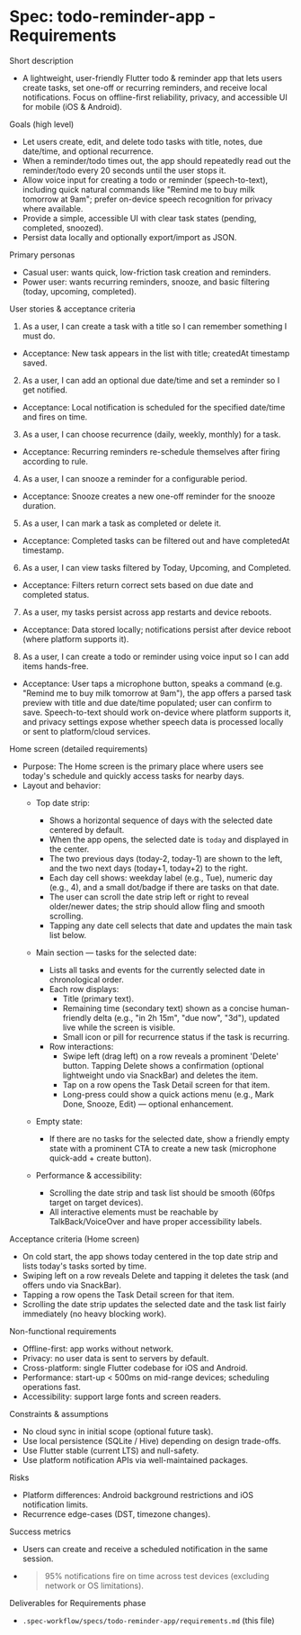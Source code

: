 # Spec: todo-reminder-app - Requirements

Short description
- A lightweight, user-friendly Flutter todo & reminder app that lets users create tasks, set one-off or recurring reminders, and receive local notifications. Focus on offline-first reliability, privacy, and accessible UI for mobile (iOS & Android).

Goals (high level)
- Let users create, edit, and delete todo tasks with title, notes, due date/time, and optional recurrence.
- When a reminder/todo times out, the app should repeatedly read out the reminder/todo every 20 seconds until the user stops it.
 - Allow voice input for creating a todo or reminder (speech-to-text), including quick natural commands like "Remind me to buy milk tomorrow at 9am"; prefer on-device speech recognition for privacy where available.
- Provide a simple, accessible UI with clear task states (pending, completed, snoozed).
- Persist data locally and optionally export/import as JSON.

Primary personas
- Casual user: wants quick, low-friction task creation and reminders.
- Power user: wants recurring reminders, snooze, and basic filtering (today, upcoming, completed).

User stories & acceptance criteria

1) As a user, I can create a task with a title so I can remember something I must do.
  - Acceptance: New task appears in the list with title; createdAt timestamp saved.

2) As a user, I can add an optional due date/time and set a reminder so I get notified.
  - Acceptance: Local notification is scheduled for the specified date/time and fires on time.

3) As a user, I can choose recurrence (daily, weekly, monthly) for a task.
  - Acceptance: Recurring reminders re-schedule themselves after firing according to rule.

4) As a user, I can snooze a reminder for a configurable period.
  - Acceptance: Snooze creates a new one-off reminder for the snooze duration.

5) As a user, I can mark a task as completed or delete it.
  - Acceptance: Completed tasks can be filtered out and have completedAt timestamp.

6) As a user, I can view tasks filtered by Today, Upcoming, and Completed.
  - Acceptance: Filters return correct sets based on due date and completed status.

7) As a user, my tasks persist across app restarts and device reboots.
  - Acceptance: Data stored locally; notifications persist after device reboot (where platform supports it).

8) As a user, I can create a todo or reminder using voice input so I can add items hands-free.
  - Acceptance: User taps a microphone button, speaks a command (e.g. "Remind me to buy milk tomorrow at 9am"), the app offers a parsed task preview with title and due date/time populated; user can confirm to save. Speech-to-text should work on-device where platform supports it, and privacy settings expose whether speech data is processed locally or sent to platform/cloud services.

Home screen (detailed requirements)
- Purpose: The Home screen is the primary place where users see today's schedule and quickly access tasks for nearby days.
- Layout and behavior:
  - Top date strip:
    - Shows a horizontal sequence of days with the selected date centered by default.
    - When the app opens, the selected date is `today` and displayed in the center.
    - The two previous days (today-2, today-1) are shown to the left, and the two next days (today+1, today+2) to the right.
    - Each day cell shows: weekday label (e.g., Tue), numeric day (e.g., 4), and a small dot/badge if there are tasks on that date.
    - The user can scroll the date strip left or right to reveal older/newer dates; the strip should allow fling and smooth scrolling.
    - Tapping any date cell selects that date and updates the main task list below.

  - Main section — tasks for the selected date:
    - Lists all tasks and events for the currently selected date in chronological order.
    - Each row displays:
      - Title (primary text).
      - Remaining time (secondary text) shown as a concise human-friendly delta (e.g., "in 2h 15m", "due now", "3d"), updated live while the screen is visible.
      - Small icon or pill for recurrence status if the task is recurring.
    - Row interactions:
      - Swipe left (drag left) on a row reveals a prominent 'Delete' button. Tapping Delete shows a confirmation (optional lightweight undo via SnackBar) and deletes the item.
      - Tap on a row opens the Task Detail screen for that item.
      - Long-press could show a quick actions menu (e.g., Mark Done, Snooze, Edit) — optional enhancement.

  - Empty state:
    - If there are no tasks for the selected date, show a friendly empty state with a prominent CTA to create a new task (microphone quick-add + create button).

  - Performance & accessibility:
    - Scrolling the date strip and task list should be smooth (60fps target on target devices).
    - All interactive elements must be reachable by TalkBack/VoiceOver and have proper accessibility labels.

Acceptance criteria (Home screen)
- On cold start, the app shows today centered in the top date strip and lists today's tasks sorted by time.
- Swiping left on a row reveals Delete and tapping it deletes the task (and offers undo via SnackBar).
- Tapping a row opens the Task Detail screen for that item.
- Scrolling the date strip updates the selected date and the task list fairly immediately (no heavy blocking work).

Non-functional requirements
- Offline-first: app works without network.
- Privacy: no user data is sent to servers by default.
- Cross-platform: single Flutter codebase for iOS and Android.
- Performance: start-up < 500ms on mid-range devices; scheduling operations fast.
- Accessibility: support large fonts and screen readers.

Constraints & assumptions
- No cloud sync in initial scope (optional future task).
- Use local persistence (SQLite / Hive) depending on design trade-offs.
- Use Flutter stable (current LTS) and null-safety.
- Use platform notification APIs via well-maintained packages.

Risks
- Platform differences: Android background restrictions and iOS notification limits.
- Recurrence edge-cases (DST, timezone changes).

Success metrics
- Users can create and receive a scheduled notification in the same session.
- >95% notifications fire on time across test devices (excluding network or OS limitations).

Deliverables for Requirements phase
- `.spec-workflow/specs/todo-reminder-app/requirements.md` (this file)
